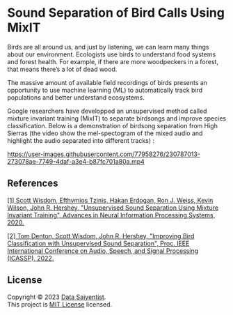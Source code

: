 # Sound Separation of Bird Calls Using MixIT

Birds are all around us, and just by listening, we can learn many things about our environment. Ecologists use birds to understand food systems and forest health. For example, if there are more woodpeckers in a forest, that means there’s a lot of dead wood. 

The massive amount of available field recordings of birds presents an opportunity to use machine learning (ML) to automatically track bird populations and better understand ecosystems.

Google researchers have developped an unsupervised method called mixture invariant training (MixIT) to separate birdsongs and improve species classification. Below is a demonstration of birdsong separation from High Sierras (the video show the mel-spectogram of the mixed audio and highlight the audio separated into different tracks) :

https://user-images.githubusercontent.com/77958276/230787013-273078ae-7749-4daf-a3e4-b87fc701a80a.mp4

## References

<a href="https://arxiv.org/pdf/2006.12701.pdf">[1] Scott Wisdom, Efthymios Tzinis, Hakan Erdogan, Ron J. Weiss, Kevin Wilson, John R. Hershey, "Unsupervised Sound Separation Using Mixture Invariant Training", Advances in Neural Information Processing Systems, 2020.</a>

<a href="https://arxiv.org/pdf/2110.03209.pdf">[2] Tom Denton, Scott Wisdom, John R. Hershey, "Improving Bird Classification with Unsupervised Sound Separation", Proc. IEEE International Conference on Audio, Speech, and Signal Processing (ICASSP), 2022.</a>

## License

Copyright © 2023 [Data Saiyentist](https://github.com/DataSaiyentist). <br />
This project is [MIT License](https://github.com/DataSaiyentist/Birdsong_separation/blob/main/LICENSE) licensed.
